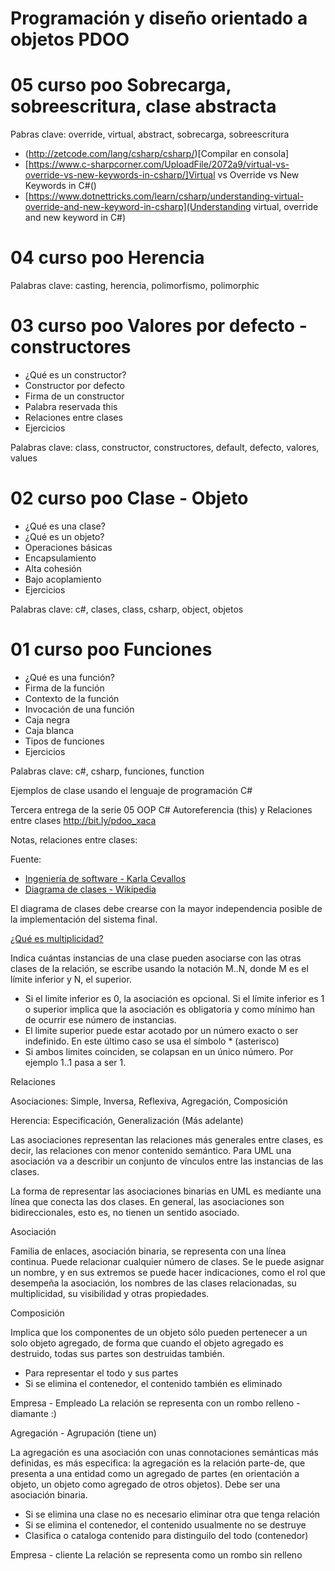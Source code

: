 # Programación y diseño orientado a objetos PDOO

# 05 curso poo Sobrecarga, sobreescritura, clase abstracta

Pabras clave: override, virtual, abstract, sobrecarga, sobreescritura

- (http://zetcode.com/lang/csharp/csharp/)[Compilar en consola]
- [https://www.c-sharpcorner.com/UploadFile/2072a9/virtual-vs-override-vs-new-keywords-in-csharp/]Virtual vs Override vs New Keywords in C#()
- [https://www.dotnettricks.com/learn/csharp/understanding-virtual-override-and-new-keyword-in-csharp](Understanding virtual, override and new keyword in C#)

# 04 curso poo Herencia

Palabras clave: casting, herencia, polimorfismo, polimorphic

# 03 curso poo Valores por defecto - constructores

- ¿Qué es un constructor?
- Constructor por defecto
- Firma de un constructor
- Palabra reservada this
- Relaciones entre clases
- Ejercicios

Palabras clave: class, constructor, constructores, default, defecto, valores, values

# 02 curso poo Clase - Objeto

- ¿Qué es una clase?
- ¿Qué es un objeto?
- Operaciones básicas
- Encapsulamiento
- Alta cohesión
- Bajo acoplamiento
- Ejercicios

Palabras clave: c#, clases, class, csharp, object, objetos

# 01 curso poo Funciones 

- ¿Qué es una función?
- Firma de la función
- Contexto de la función
- Invocación de una función
- Caja negra
- Caja blanca
- Tipos de funciones
- Ejercicios

Palabras clave: c#, csharp, funciones, function

Ejemplos de clase usando el lenguaje de programación C#

Tercera entrega de la serie
05 OOP C# Autoreferencia (this) y Relaciones entre clases
http://bit.ly/pdoo_xaca

Notas, relaciones entre clases:

Fuente: 
+ [Ingeniería de software - Karla Cevallos](https://ingsotfwarekarlacevallos.wordpress.com/2015/07/02/uml-relaciones-entre-clases/)  
+ [Diagrama de clases - Wikipedia](https://es.wikipedia.org/wiki/Diagrama_de_clases)  

El diagrama de clases debe crearse con la mayor independencia posible de la implementación del sistema final.

[¿Qué es multiplicidad?](http://ayudasydemascosas.blogspot.com/2016/05/modelado-de-datos-con-uml.html)

Indica cuántas instancias de una clase pueden asociarse con las otras clases de la relación, se escribe usando la notación M..N, donde M es el límite inferior y N, el superior.

+ Si el limite inferior es 0, la asociación es opcional. Si el límite inferior es 1 o superior implica que la asociación es obligatoria y como mínimo han de ocurrir ese número de instancias.    
+ El limite superior puede estar acotado por un número exacto o ser indefinido. En este último caso se usa el símbolo * (asterisco)  
+ Si ambos limites coinciden, se colapsan en un único número. Por ejemplo 1..1 pasa a ser 1.

Relaciones

Asociaciones: Simple, Inversa, Reflexiva, Agregación, Composición

Herencia: Especificación, Generalización (Más adelante)

Las asociaciones representan las relaciones más generales entre clases, es decir, las relaciones con menor contenido semántico. Para UML una asociación va a describir un conjunto de vínculos entre las instancias de las clases.

La forma de representar las asociaciones binarias en UML es mediante una línea que conecta las dos clases. En general, las asociaciones son bidireccionales, esto es, no tienen un sentido asociado.

Asociación

Familia de enlaces, asociación binaria, se representa con una línea continua. Puede relacionar cualquier número de clases. Se le puede asignar un nombre, y en sus extremos se puede hacer indicaciones, como el rol que desempeña la asociación, los nombres de las clases relacionadas, su multiplicidad, su visibilidad y otras propiedades.

Composición

Implica que los componentes de un objeto sólo pueden pertenecer a un solo objeto agregado, de forma que cuando el objeto agregado es destruido, todas sus partes son destruidas también.

+ Para representar el todo y sus partes  
+ Si se elimina el contenedor, el contenido también es eliminado  

Empresa - Empleado La relación se representa con un rombo relleno - diamante :)

Agregación - Agrupación (tiene un)

La agregación es una asociación con unas connotaciones semánticas más definidas, es más especifica: la agregación es la relación parte-de, que presenta a una entidad como un agregado de partes (en orientación a objeto, un objeto como agregado de otros objetos). Debe ser una asociación binaria.

+ Si se elimina una clase no es necesario eliminar otra que tenga relación  
+ Si se elimina el contenedor, el contenido usualmente no se destruye 
+ Clasifica o cataloga contenido para distinguilo del todo (contenedor)  

Empresa - cliente La relación se representa como un rombo sin relleno


